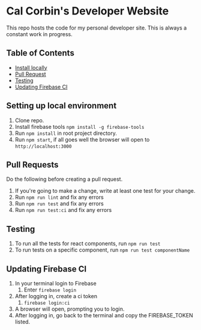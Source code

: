 # Cal Corbin's Developer Website

This repo hosts the code for my personal developer site. This is always a constant work in progress.

## Table of Contents
- [Install locally](#setting-up-local-environment)
- [Pull Request](#pull-requests)
- [Testing](#testing)
- [Updating Firebase CI](#updating-firebase-ci)

## Setting up local environment

1. Clone repo.
2. Install firebase tools `npm install -g firebase-tools`
3. Run `npm install` in root project directory.
4. Run `npm start`, if all goes well the browser will open to `http://localhost:3000`

## Pull Requests

Do the following before creating a pull request.
1. If you're going to make a change, write at least one test for your change.
2. Run `npm run lint` and fix any errors
3. Run `npm run test` and fix any errors
4. Run `npm run test:ci` and fix any errors

## Testing

1. To run all the tests for react components, run `npm run test`
2. To run tests on a specific component, run `npm run test componentName`

## Updating Firebase CI

1. In your terminal login to Firebase
   1. Enter `firebase login`
2. After logging in, create a ci token
   1. `firebase login:ci`
3. A browser will open, prompting you to login.
4. After logging in, go back to the terminal and copy the FIREBASE_TOKEN listed.
